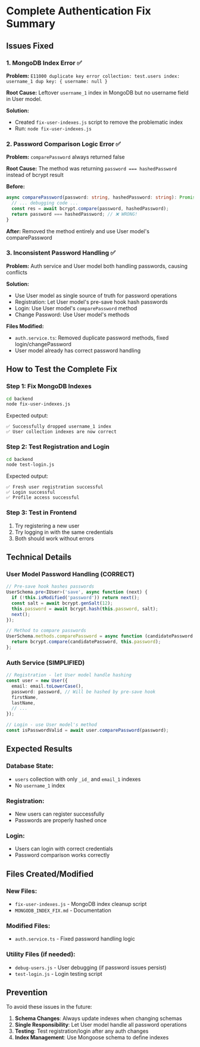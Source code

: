 # Complete Authentication Fix Summary

## Issues Fixed

### 1. MongoDB Index Error ✅
**Problem:** `E11000 duplicate key error collection: test.users index: username_1 dup key: { username: null }`

**Root Cause:** Leftover `username_1` index in MongoDB but no username field in User model.

**Solution:** 
- Created `fix-user-indexes.js` script to remove the problematic index
- Run: `node fix-user-indexes.js`

### 2. Password Comparison Logic Error ✅
**Problem:** `comparePassword` always returned false

**Root Cause:** The method was returning `password === hashedPassword` instead of bcrypt result

**Before:**
```typescript
async comparePassword(password: string, hashedPassword: string): Promise<boolean> {
  // ... debugging code ...
  const res = await bcrypt.compare(password, hashedPassword);
  return password === hashedPassword; // ❌ WRONG!
}
```

**After:** Removed the method entirely and use User model's comparePassword

### 3. Inconsistent Password Handling ✅
**Problem:** Auth service and User model both handling passwords, causing conflicts

**Solution:** 
- Use User model as single source of truth for password operations
- Registration: Let User model's pre-save hook hash passwords
- Login: Use User model's `comparePassword` method
- Change Password: Use User model's methods

**Files Modified:**
- `auth.service.ts`: Removed duplicate password methods, fixed login/changePassword
- User model already has correct password handling

## How to Test the Complete Fix

### Step 1: Fix MongoDB Indexes
```bash
cd backend
node fix-user-indexes.js
```

Expected output:
```
✅ Successfully dropped username_1 index
✅ User collection indexes are now correct
```

### Step 2: Test Registration and Login
```bash
cd backend
node test-login.js
```

Expected output:
```
✅ Fresh user registration successful
✅ Login successful
✅ Profile access successful
```

### Step 3: Test in Frontend
1. Try registering a new user
2. Try logging in with the same credentials
3. Both should work without errors

## Technical Details

### User Model Password Handling (CORRECT)
```typescript
// Pre-save hook hashes passwords
UserSchema.pre<IUser>('save', async function (next) {
  if (!this.isModified('password')) return next();
  const salt = await bcrypt.genSalt(12);
  this.password = await bcrypt.hash(this.password, salt);
  next();
});

// Method to compare passwords
UserSchema.methods.comparePassword = async function (candidatePassword: string): Promise<boolean> {
  return bcrypt.compare(candidatePassword, this.password);
};
```

### Auth Service (SIMPLIFIED)
```typescript
// Registration - let User model handle hashing
const user = new User({
  email: email.toLowerCase(),
  password: password, // Will be hashed by pre-save hook
  firstName,
  lastName,
  // ...
});

// Login - use User model's method
const isPasswordValid = await user.comparePassword(password);
```

## Expected Results

### Database State:
- `users` collection with only `_id_` and `email_1` indexes
- No `username_1` index

### Registration:
- New users can register successfully
- Passwords are properly hashed once

### Login:
- Users can login with correct credentials
- Password comparison works correctly

## Files Created/Modified

### New Files:
- `fix-user-indexes.js` - MongoDB index cleanup script
- `MONGODB_INDEX_FIX.md` - Documentation

### Modified Files:
- `auth.service.ts` - Fixed password handling logic

### Utility Files (if needed):
- `debug-users.js` - User debugging (if password issues persist)
- `test-login.js` - Login testing script

## Prevention

To avoid these issues in the future:

1. **Schema Changes**: Always update indexes when changing schemas
2. **Single Responsibility**: Let User model handle all password operations
3. **Testing**: Test registration/login after any auth changes
4. **Index Management**: Use Mongoose schema to define indexes
